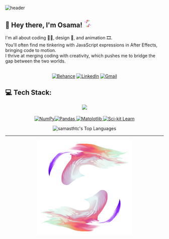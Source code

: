 ![header](https://capsule-render.vercel.app/api?type=cylinder&height=100&color=gradient&customColorList=27&text=💫%20About%20Me&reversal=false&section=header&textBg=false)

## 👋 Hey there, I'm Osama! <img src="images/logo.png" width="25"><br>

I'm all about coding 👨‍💻, design 🎨, and animation 🎞️.<br>
You'll often find me tinkering with JavaScript expressions in After Effects, bringing code to motion.<br>I thrive at merging coding with creativity, which pushes me to bridge the gap between the two worlds.

</br>

<div align="center">
  <a href="https://behance.net/samasthtc"><img src="https://img.shields.io/badge/Behance-1769ff?logo=behance&logoColor=white" alt="Behance"></a>
  <a href="https://linkedin.com/in/osama-shoora"><img src="https://img.shields.io/badge/LinkedIn-%230077B5.svg?logo=linkedin&logoColor=white" alt="LinkedIn"></a>
  <a href="mailto:osamashoora22@gmail.com"><img src="https://img.shields.io/badge/Gmail-%23D14836.svg?logo=gmail&logoColor=white" alt="Gmail"></a>
</div>

## 💻 Tech Stack:

<p align="center">
  <a href="https://skillicons.dev">
    <img src="https://skillicons.dev/icons?i=c,java,python,dart,flutter,androidstudio,firebase,md,js,css,html,sass,jquery,nodejs,express,spring,mysql,sqlite,github,git,notion,ae,ai,photoshop,premiere,xd,pytorch,opencv&perline=7" />
    </br>
    </br>
    <img src="https://img.shields.io/badge/numpy-%23013243.svg?style=for-the-badge&logo=numpy&logoColor=white" alt="NumPy"><img src="https://img.shields.io/badge/pandas-%23150458.svg?style=for-the-badge&logo=pandas&logoColor=white" alt="Pandas"> 
    <img src="https://img.shields.io/badge/Matplotlib-%23ffffff.svg?style=for-the-badge&logo=Matplotlib&logoColor=black" alt="Matplotlib"> 
    <img src="https://img.shields.io/badge/scikit--learn-%23F7931E.svg?style=for-the-badge&logo=scikit-learn&logoColor=white" alt="Sci-kit Learn"> 
  </a>
</p>

<div align="center">
  <picture>
  <source srcset="https://github-readme-stats.vercel.app/api/top-langs/?username=samasthtc&theme=dracula&show_icons=true&hide_border=true&layout=compact&langs_count=10&text_color=ffffff&bg_color=00000000&exclude_repo=ENCS5141-Intelligent-Systems-Lab" media="(prefers-color-scheme: dark)" />
  
  <source srcset="https://github-readme-stats.vercel.app/api/top-langs/?username=samasthtc&show_icons=true&hide_border=true&layout=compact&langs_count=10&theme=dracula&bg_color=00000000&exclude_repo=ENCS5141-Intelligent-Systems-Lab" media="(prefers-color-scheme: light), (prefers-color-scheme: no-preference)" />
  
  <img src="https://github-readme-stats.vercel.app/api/top-langs/?username=samasthtc&show_icons=true&hide_border=true&layout=compact&langs_count=10&theme=dracula&exclude_repo=ENCS5141-Intelligent-Systems-Lab" alt="samasthtc's Top Languages">
</picture>
</div>

---

<div align="center">
<img src="images/logo2.png" width="300">
</div>

<!-- <img src="https://visitcount.itsvg.in/api?id=samasthtc&icon=0&color=5" width=0.1 height=0.1 style="visibility:hidden;" /> -->
